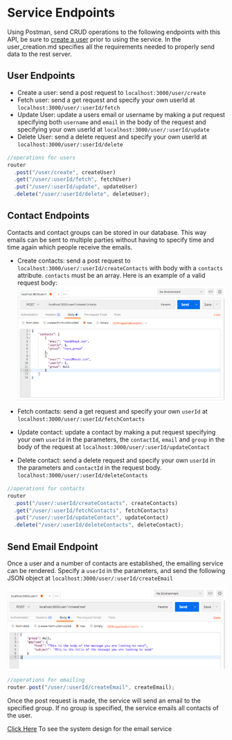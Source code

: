 # Service Endpoints

Using Postman, send CRUD operations to the following endpoints with this API, be
sure to [create a user](/server/user_creation.md) prior to using the service. In
the user_creation.md specifies all the requirements needed to properly send data
to the rest server.

## User Endpoints

* Create a user: send a post request to `localhost:3000/user/create`
* Fetch user: send a get request and specify your own userId at
  `localhost:3000/user/:userId/fetch`
* Update User: update a users email or username by making a put request
  specifying both `username` and `email` in the body of the request and
  specifying your own userId at `localhost:3000/user/:userId/update`
* Delete User: send a delete request and specify your own userId at
  `localhost:3000/user/:userId/delete`

```js
//operations for users
router
  .post("/user/create", createUser)
  .get("/user/:userId/fetch", fetchUser)
  .put("/user/:userId/update", updateUser)
  .delete("/user/:userId/delete", deleteUser);
```

## Contact Endpoints

Contacts and contact groups can be stored in our database. This way emails can
be sent to multiple parties without having to specify time and time again which
people receive the emails.

* Create contacts: send a post request to
  `localhost:3000/user/:userId/createContacts` with body with a `contacts`
  attribute. `contacts` must be an array. Here is an example of a valid request
  body: ![create contacts](/assets/create_contacts_1.png)

* Fetch contacts: send a get request and specify your own `userId` at
  `localhost:3000/user/:userId/fetchContacts`

* Update contact: update a contact by making a put request specifying your own
  `userId` in the parameters, the `contactId`, `email` and `group` in the body
  of the request at `localhost:3000/user/:userId/updateContact`

* Delete contact: send a delete request and specify your own `userId` in the
  parameters and `contactId` in the request body.
  `localhost:3000/user/:userId/deleteContacts`

```js
//operations for contacts
router
  .post("/user/:userId/createContacts", createContacts)
  .get("/user/:userId/fetchContacts", fetchContacts)
  .put("/user/:userId/updateContact", updateContact)
  .delete("/user/:userId/deleteContacts", deleteContact);
```

## Send Email Endpoint

Once a user and a number of contacts are established, the emailing service can
be rendered. Specify a `userId` in the parameters, and send the following JSON
object at `localhost:3000/user/:userId/createEmail`

![send email](/assets/create_email_example.png)

```js
//operations for emailing
router.post("/user/:userId/createEmail", createEmail);
```

Once the post request is made, the service will send an email to the specified
group. If no group is specified, the service emails all contacts of the user.

[Click Here](/create_email_request.md) To see the system design for the email
service
